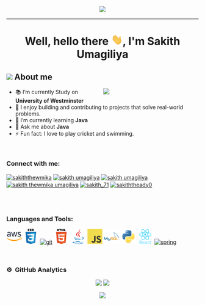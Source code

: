 <p align="center">
  <img src="https://github.com/thompsonemerson/thompsonemerson/raw/master/cover-thompson.png" height="200"/>
</p>
<hr>
<h1 align="center">Well, hello there <img src="https://raw.githubusercontent.com/ABSphreak/ABSphreak/master/gifs/Hi.gif" width="30px">, I'm Sakith Umagiliya</h1>

## <picture><img src = "https://github.com/7oSkaaa/7oSkaaa/blob/main/Images/about_me.gif?raw=true" width = 50px></picture> About me

<picture> <img align="right" src="https://github.com/7oSkaaa/7oSkaaa/blob/main/Images/Right_Side.gif?raw=true" width = 250px></picture>


- 📚 I’m currently Study on **University of Westminster**
- 👀 I enjoy building and contributing to projects that solve real-world problems.
- 🌱 I’m currently learning **Java**
- 💬 Ask me about **Java**
- ⚡ Fun fact: I love to play cricket and swimming.

<br>
<h3 align="left">Connect with me:</h3>
<p align="left">
<a href="https://twitter.com/sakiththewmika" target="blank"><img align="center" src="https://raw.githubusercontent.com/rahuldkjain/github-profile-readme-generator/master/src/images/icons/Social/twitter.svg" alt="sakiththewmika" height="30" width="40" /></a>
<a href="https://www.linkedin.com/in/sakith-umagiliya-8b927a2bb/" target="blank"><img align="center" src="https://raw.githubusercontent.com/rahuldkjain/github-profile-readme-generator/master/src/images/icons/Social/linked-in-alt.svg" alt="sakith umagiliya" height="30" width="40" /></a>
<a href="https://stackoverflow.com/users/23459880/sakith-umagiliya" target="blank"><img align="center" src="https://raw.githubusercontent.com/rahuldkjain/github-profile-readme-generator/master/src/images/icons/Social/stack-overflow.svg" alt="sakith umagiliya" height="30" width="40" /></a>
<a href="https://web.facebook.com/profile.php?id=100095080411921" target="blank"><img align="center" src="https://raw.githubusercontent.com/rahuldkjain/github-profile-readme-generator/master/src/images/icons/Social/facebook.svg" alt="sakith thewmika umagiliya" height="30" width="40" /></a>
<a href="https://instagram.com/sakith_71" target="blank"><img align="center" src="https://raw.githubusercontent.com/rahuldkjain/github-profile-readme-generator/master/src/images/icons/Social/instagram.svg" alt="sakith_71" height="30" width="40" /></a>
<a href="https://auth.geeksforgeeks.org/user/sakiththeady0" target="blank"><img align="center" src="https://raw.githubusercontent.com/rahuldkjain/github-profile-readme-generator/master/src/images/icons/Social/geeks-for-geeks.svg" alt="sakiththeady0" height="30" width="40" /></a>
</p><br><br>


<h3 align="left">Languages and Tools:</h3>
<p align="left"> 
<a href="https://aws.amazon.com" target="_blank" rel="noreferrer"> <img src="https://raw.githubusercontent.com/devicons/devicon/master/icons/amazonwebservices/amazonwebservices-original-wordmark.svg" alt="aws" width="40" height="40"/></a>
<a href="https://www.w3schools.com/css/" target="_blank" rel="noreferrer"> <img src="https://raw.githubusercontent.com/devicons/devicon/master/icons/css3/css3-original-wordmark.svg" alt="css3" width="40" height="40"/></a>
<a href="https://git-scm.com/" target="_blank" rel="noreferrer"> <img src="https://www.vectorlogo.zone/logos/git-scm/git-scm-icon.svg" alt="git" width="40" height="40"/></a> 
<a href="https://www.w3.org/html/" target="_blank" rel="noreferrer"> <img src="https://raw.githubusercontent.com/devicons/devicon/master/icons/html5/html5-original-wordmark.svg" alt="html5" width="40" height="40"/></a> 
<a href="https://www.java.com" target="_blank" rel="noreferrer"> <img src="https://raw.githubusercontent.com/devicons/devicon/master/icons/java/java-original.svg" alt="java" width="40" height="40"/></a> 
<a href="https://developer.mozilla.org/en-US/docs/Web/JavaScript" target="_blank" rel="noreferrer"> <img src="https://raw.githubusercontent.com/devicons/devicon/master/icons/javascript/javascript-original.svg" alt="javascript" width="40" height="40"/></a> 
<a href="https://www.mysql.com/" target="_blank" rel="noreferrer"> <img src="https://raw.githubusercontent.com/devicons/devicon/master/icons/mysql/mysql-original-wordmark.svg" alt="mysql" width="40" height="40"/></a> 
<a href="https://www.python.org" target="_blank" rel="noreferrer"> <img src="https://raw.githubusercontent.com/devicons/devicon/master/icons/python/python-original.svg" alt="python" width="40" height="40"/></a> 
<a href="https://reactjs.org/" target="_blank" rel="noreferrer"> <img src="https://raw.githubusercontent.com/devicons/devicon/master/icons/react/react-original-wordmark.svg" alt="react" width="40" height="40"/></a> 
<a href="https://spring.io/" target="_blank" rel="noreferrer"> <img src="https://www.vectorlogo.zone/logos/springio/springio-icon.svg" alt="spring" width="40" height="40"/></a>
</p>
<br>

### ⚙️ &nbsp;GitHub Analytics

<p align="center">
  <a href="https://github.com/sakith71"><img src="https://github-readme-stats.vercel.app/api?username=sakith71&show_icons=true&theme=tokyonight"/></a>
  <a href="https://github.com/sakith71"><img src="https://github-readme-streak-stats.herokuapp.com/?user=sakith71&theme=tokyonight"/></a>
</p>

<p align="center">
  <img src="https://github-readme-stats.vercel.app/api/top-langs/?username=sakith71&theme=tokyonight"/>
</p>


